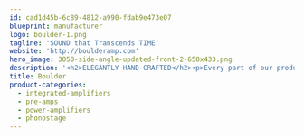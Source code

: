 ```yaml
---
id: cad1d45b-6c89-4812-a990-fdab9e473e07
blueprint: manufacturer
logo: boulder-1.png
tagline: 'SOUND that Transcends TIME'
website: 'http://boulderamp.com'
hero_image: 3050-side-angle-updated-front-2-650x433.png
description: '<h2>ELEGANTLY HAND-CRAFTED</h2><p>Every part of our products, every piece of metal, every circuit is created and assembled in-house by our own craftsmen and technicians. Boulder is the last audio manufacturer in North America to hold this degree of control over our own designs.</p>'
title: Boulder
product-categories:
  - integrated-amplifiers
  - pre-amps
  - power-amplifiers
  - phonostage
---
```

